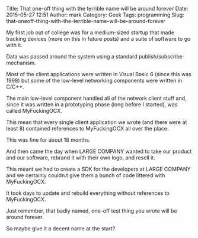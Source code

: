 Title: That one-off thing with the terrible name will be around forever
Date: 2015-05-27 12:51
Author: mark
Category: Geek
Tags: programming
Slug: that-oneoff-thing-with-the-terrible-name-will-be-around-forever

My first job out of college was for a medium-sized startup that made tracking devices (more on this in future posts) and a suite of software to go with it.

Data was passed around the system using a standard publish/subscribe mechanism.

Most of the client applications were written in Visual Basic 6 (since this was 1998) but some of the low-level networking components were written in C/C++.

The main low-level component handled all of the network client stuff and, since it was written in a prototyping phase (long before I started), was called MyFuckingOCX.

This mean that every single client application we wrote (and there were at least 8) contained references to MyFuckingOCX all over the place.

This was fine for about 18 months.

And then came the day when LARGE COMPANY wanted to take our product and our software, rebrand it with their own logo, and resell it.

This meant we had to create a SDK for the developers at LARGE COMPANY and we certainly couldn.t give them a bunch of code littered with MyFuckingOCX.

It took days to update and rebuild everything without references to MyFuckingOCX.

Just remember, that badly named, one-off test thing you wrote will be around forever.

So maybe give it a decent name at the start?
